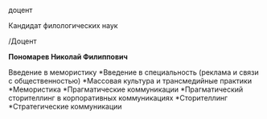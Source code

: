 доцент

Кандидат филологических наук

/Доцент

**Пономарев Николай Филиппович**

Введение в мемористику
	*Введение в специальность (реклама и связи с общественностью)
	*Массовая культура и трансмедийные практики
	*Мемористика
	*Прагматические коммуникации
	*Прагматический сторителлинг в корпоративных коммуникациях
	*Сторителлинг
	*Стратегические коммуникации